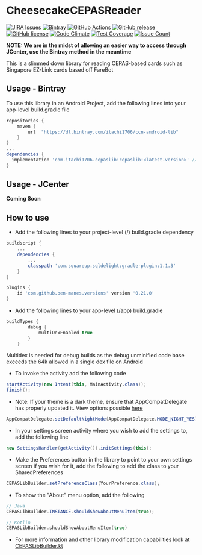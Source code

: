 CheesecakeCEPASReader
========
[![JIRA Issues](https://img.shields.io/badge/JIRA-Issues-blue)](https://itachi1706.atlassian.net/browse/CCRANDLIB)
[![Bintray](https://img.shields.io/bintray/v/itachi1706/ccn-android-lib/cepas-reader)](https://bintray.com/itachi1706/ccn-android-lib/cepas-reader/_latestVersion)
[![GitHub Actions](https://github.com/itachi1706/CheesecakeCEPASReader/workflows/Android%20CI/badge.svg)](https://github.com/itachi1706/CheesecakeCEPASReader/actions)
[![GitHub release](https://img.shields.io/github/release/itachi1706/CheesecakeCEPASReader.svg)](https://github.com/itachi1706/CheesecakeCEPASReader/releases) 
[![GitHub license](https://img.shields.io/github/license/itachi1706/CheesecakeCEPASReader.svg)](https://github.com/itachi1706/CheesecakeCEPASReader/blob/master/LICENSE) 
[![Code Climate](https://codeclimate.com/github/itachi1706/CheesecakeCEPASReader/badges/gpa.svg)](https://codeclimate.com/github/itachi1706/CheesecakeCEPASReader) 
[![Test Coverage](https://codeclimate.com/github/itachi1706/CheesecakeCEPASReader/badges/coverage.svg)](https://codeclimate.com/github/itachi1706/CheesecakeCEPASReader/coverage) 
[![Issue Count](https://codeclimate.com/github/itachi1706/CheesecakeCEPASReader/badges/issue_count.svg)](https://codeclimate.com/github/itachi1706/CheesecakeCEPASReader)

**NOTE: We are in the midst of allowing an easier way to access through JCenter, use the Bintray method in the meantime**

This is a slimmed down library for reading CEPAS-based cards such as Singapore EZ-Link cards based off FareBot

## Usage - Bintray
To use this library in an Android Project, add the following lines into your app-level build.gradle file

```gradle
repositories {
	maven {
		url  "https://dl.bintray.com/itachi1706/ccn-android-lib"
	}
}
...
dependencies {
  implementation 'com.itachi1706.cepaslib:cepaslib:<latest-version>' // See bintray badge for latest version
}
```

## Usage - JCenter
__Coming Soon__

## How to use

* Add the following lines to your project-level (/) build.gradle dependency
```gradle
buildscript {
    ...
    dependencies {
        ...
        classpath 'com.squareup.sqldelight:gradle-plugin:1.1.3'
    }
}

plugins {
    id 'com.github.ben-manes.versions' version '0.21.0'
}
```
* Add the following lines to your app-level (/app) build.gradle
```gradle
buildTypes {
        debug {
            multiDexEnabled true
        }
    }
```

Multidex is needed for debug builds as the debug unminified code base exceeds the 64k allowed in a single dex file on Android  
* To invoke the activity add the following code
```java
startActivity(new Intent(this, MainActivity.class));
finish();
```
* Note: If your theme is a dark theme, ensure that AppCompatDelegate has properly updated it. View options possible [here](https://developer.android.com/reference/android/support/v7/app/AppCompatDelegate.html#mode_night_auto)
```java
AppCompatDelegate.setDefaultNightMode(AppCompatDelegate.MODE_NIGHT_YES); // View more at AppCompatDelegate file
```
* In your settings screen activity where you wish to add the settings to, add the following line 
```java
new SettingsHandler(getActivity()).initSettings(this);
```
* Make the Preferences button in the library to point to your own settings screen if you wish for it, add the following to add the class to your SharedPreferences
```java
CEPASLibBuilder.setPreferenceClass(YourPreference.class);
```
* To show the "About" menu option, add the following  

```java
// Java
CEPASLibBuilder.INSTANCE.shouldShowAboutMenuItem(true);
```

```kotlin
// Kotlin
CEPASLibBuilder.shouldShowAboutMenuItem(true)
```

* For more information and other library modification capabilities look at [CEPASLibBuilder.kt](https://github.com/itachi1706/CheesecakeCEPASReader/blob/master/src/main/java/com/itachi1706/cepaslib/CEPASLibBuilder.kt)
